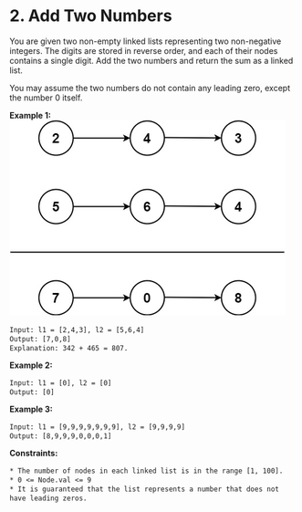 # 2. Add Two Numbers

You are given two non-empty linked lists representing two non-negative integers. The digits are stored in reverse order, and each of their nodes contains a single digit. Add the two numbers and return the sum as a linked list.

You may assume the two numbers do not contain any leading zero, except the number 0 itself.

**Example 1:**
<br />
![Example 1](/LeetCode/2-Add-Two-Numbers/assets/images/example1.jpg)

	Input: l1 = [2,4,3], l2 = [5,6,4]
	Output: [7,0,8]
	Explanation: 342 + 465 = 807.

**Example 2:**

	Input: l1 = [0], l2 = [0]
	Output: [0]

**Example 3:**

	Input: l1 = [9,9,9,9,9,9,9], l2 = [9,9,9,9]
	Output: [8,9,9,9,0,0,0,1]


**Constraints:**

    * The number of nodes in each linked list is in the range [1, 100].
    * 0 <= Node.val <= 9
    * It is guaranteed that the list represents a number that does not have leading zeros.
